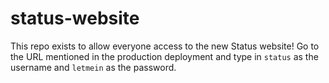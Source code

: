 # status-website

This repo exists to allow everyone access to the new Status website!
Go to the URL mentioned in the production deployment and type in `status` as the username and `letmein` as the password.
